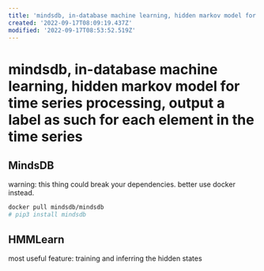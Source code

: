 ```yaml
---
title: 'mindsdb, in-database machine learning, hidden markov model for time series processing, output a label as such for each element in the time series'
created: '2022-09-17T08:09:19.437Z'
modified: '2022-09-17T08:53:52.519Z'
---
```


# mindsdb, in-database machine learning, hidden markov model for time series processing, output a label as such for each element in the time series

## MindsDB

warning: this thing could break your dependencies. better use docker instead.
```bash
docker pull mindsdb/mindsdb
# pip3 install mindsdb
```

## HMMLearn

most useful feature:
training and inferring the hidden states

